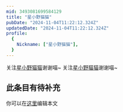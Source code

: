 ```yaml
---
mid: 3493081699584129
title: "星小野猫猫"
pubDate: "2024-11-04T11:22:12.324Z"
updatedDate: "2024-11-04T11:22:12.324Z"
profile:
  {
    Nickname: ["星小野猫猫"],
  }
---
```


关注[星小野猫猫](https://space.bilibili.com/3493081699584129)谢谢喵~ 关注[星小野猫猫](https://space.bilibili.com/3493081699584129)谢谢喵~

## 此条目有待补充
你可以在[这里](https://github.com/Yuhanawa/VTuber.ICU-Content/edit/master/v/星小野猫猫/index.md)编辑本文
